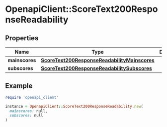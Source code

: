 # OpenapiClient::ScoreText200ResponseReadability

## Properties

| Name | Type | Description | Notes |
| ---- | ---- | ----------- | ----- |
| **mainscores** | [**ScoreText200ResponseReadabilityMainscores**](ScoreText200ResponseReadabilityMainscores.md) |  | [optional] |
| **subscores** | [**ScoreText200ResponseReadabilitySubscores**](ScoreText200ResponseReadabilitySubscores.md) |  | [optional] |

## Example

```ruby
require 'openapi_client'

instance = OpenapiClient::ScoreText200ResponseReadability.new(
  mainscores: null,
  subscores: null
)
```

